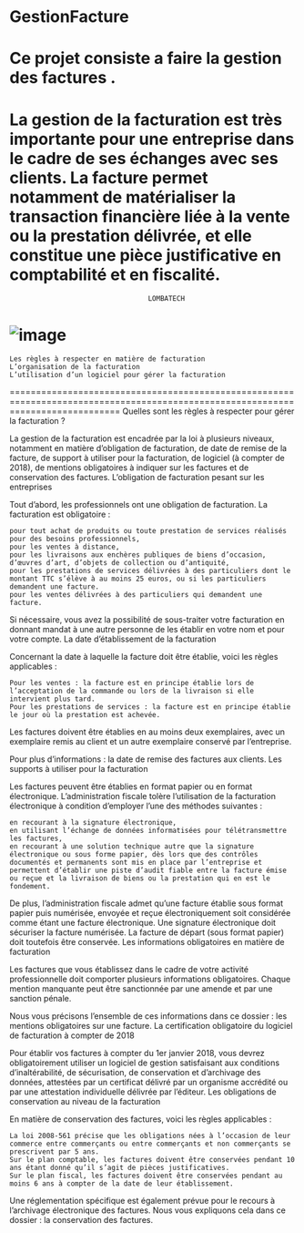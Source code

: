 # GestionFacture
Ce projet consiste a faire la gestion des factures .
===============================================================================================================================
La gestion de la facturation est très importante pour une entreprise dans le cadre de ses échanges avec ses clients.
La facture permet notamment de matérialiser la transaction financière liée à la vente ou la prestation délivrée,
et elle constitue une pièce justificative en comptabilité et en fiscalité.
  ============================================================================================================================
                                      LOMBATECH
 ![image](https://i0.wp.com/www.frenchweb.fr/wp-content/uploads/2016/11/nicolas-hachet-2016.gif?resize=650%2C400&ssl=1)
 ================================================================================================================================

    Les règles à respecter en matière de facturation
    L’organisation de la facturation
    L’utilisation d’un logiciel pour gérer la facturation
=================================================================================================================================
Quelles sont les règles à respecter pour gérer la facturation ?

La gestion de la facturation est encadrée par la loi à plusieurs niveaux, notamment en matière d’obligation de facturation, de date de remise de la facture, de support à utiliser pour la facturation, de logiciel (à compter de 2018), de mentions obligatoires à indiquer sur les factures et de conservation des factures.
L’obligation de facturation pesant sur les entreprises

Tout d’abord, les professionnels ont une obligation de facturation. La facturation est obligatoire :

    pour tout achat de produits ou toute prestation de services réalisés pour des besoins professionnels,
    pour les ventes à distance,
    pour les livraisons aux enchères publiques de biens d’occasion, d’œuvres d’art, d’objets de collection ou d’antiquité,
    pour les prestations de services délivrées à des particuliers dont le montant TTC s’élève à au moins 25 euros, ou si les particuliers demandent une facture.
    pour les ventes délivrées à des particuliers qui demandent une facture.

Si nécessaire, vous avez la possibilité de sous-traiter votre facturation en donnant mandat à une autre personne de les établir en votre nom et pour votre compte.
La date d’établissement de la facturation

Concernant la date à laquelle la facture doit être établie, voici les règles applicables :

    Pour les ventes : la facture est en principe établie lors de l’acceptation de la commande ou lors de la livraison si elle intervient plus tard.
    Pour les prestations de services : la facture est en principe établie le jour où la prestation est achevée.

Les factures doivent être établies en au moins deux exemplaires, avec un exemplaire remis au client et un autre exemplaire conservé par l’entreprise.

Pour plus d’informations : la date de remise des factures aux clients.
Les supports à utiliser pour la facturation

Les factures peuvent être établies en format papier ou en format électronique. L’administration fiscale tolère l’utilisation de la facturation électronique à condition d’employer l’une des méthodes suivantes :

    en recourant à la signature électronique,
    en utilisant l’échange de données informatisées pour télétransmettre les factures,
    en recourant à une solution technique autre que la signature électronique ou sous forme papier, dès lors que des contrôles documentés et permanents sont mis en place par l’entreprise et permettent d’établir une piste d’audit fiable entre la facture émise ou reçue et la livraison de biens ou la prestation qui en est le fondement.

De plus, l’administration fiscale admet qu’une facture établie sous format papier puis numérisée, envoyée et reçue électroniquement soit considérée comme étant une facture électronique. Une signature électronique doit sécuriser la facture numérisée. La facture de départ (sous format papier) doit toutefois être conservée.
Les informations obligatoires en matière de facturation

Les factures que vous établissez dans le cadre de votre activité professionnelle doit comporter plusieurs informations obligatoires. Chaque mention manquante peut être sanctionnée par une amende et par une sanction pénale.

Nous vous précisons l’ensemble de ces informations dans ce dossier : les mentions obligatoires sur une facture.
La certification obligatoire du logiciel de facturation à compter de 2018

Pour établir vos factures à compter du 1er janvier 2018, vous devrez obligatoirement utiliser un logiciel de gestion satisfaisant aux conditions d’inaltérabilité, de sécurisation, de conservation et d’archivage des données, attestées par un certificat délivré par un organisme accrédité ou par une attestation individuelle délivrée par l’éditeur.
Les obligations de conservation au niveau de la facturation

En matière de conservation des factures, voici les règles applicables :

    La loi 2008-561 précise que les obligations nées à l’occasion de leur commerce entre commerçants ou entre commerçants et non commerçants se prescrivent par 5 ans.
    Sur le plan comptable, les factures doivent être conservées pendant 10 ans étant donné qu’il s’agit de pièces justificatives.
    Sur le plan fiscal, les factures doivent être conservées pendant au moins 6 ans à compter de la date de leur établissement.

Une réglementation spécifique est également prévue pour le recours à l’archivage électronique des factures. Nous vous expliquons cela dans ce dossier : la conservation des factures.
